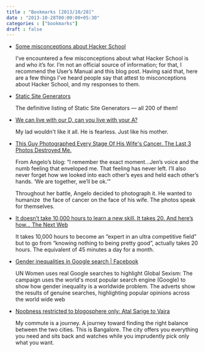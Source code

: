 ```yaml
---
title : "Bookmarks [2013/10/28]"
date : "2013-10-28T00:00:00+05:30"
categories : ["bookmarks"]
draft : false
---
```


-   [Some misconceptions about Hacker School](http://composition.al/blog/2013/07/31/some-misconceptions-about-hacker-school/)

    I’ve encountered a few misconceptions about what Hacker School is
    and who it’s for. I’m not an official source of information; for
    that, I recommend the User’s Manual and this blog post. Having said
    that, here are a few things I’ve heard people say that attest to
    misconceptions about Hacker School, and my responses to them.

-   [Static Site Generators](http://staticsitegenerators.net/)

    The definitive listing of Static Site Generators — all 200 of them!

-   [We can live with our D, can you live with your A?](https://www.facebook.com/notes/deepika-shetty/we-can-live-with-our-d-can-you-live-with-your-a/10151704069069499)

    My lad wouldn't like it all. He is fearless. Just like his mother.

-   [This Guy Photographed Every Stage Of His Wife's Cancer. The Last 3 Photos Destroyed Me.](http://www.viralnova.com/wifes-cancer/)

    From Angelo’s blog: “I remember the exact moment…Jen’s voice and the
    numb feeling that enveloped me. That feeling has never left. I’ll
    also never forget how we looked into each other’s eyes and held each
    other’s hands. ‘We are together, we’ll be ok.’”

    Throughout her battle, Angelo decided to photograph it. He wanted to
    humanize  the face of cancer on the face of his wife. The photos
    speak for themselves.

-   [It doesn’t take 10,000 hours to learn a new skill. It takes 20. And here’s how…   The Next Web](http://thenextweb.com/lifehacks/2013/10/24/doesnt-take-10000-hours-learn-skill-takes-20-heres-now/)

    It takes 10,000 hours to become an “expert in an ultra competitive
    field” but to go from “knowing nothing to being pretty good”,
    actually takes 20 hours. The equivalent of 45 minutes a day for a
    month.

-   [Gender inequalities in Google search | Facebook](https://www.facebook.com/media/set/?set=a.10153436518865441.1073741868.154284380440&type=1)

    UN Women uses real Google searches to highlight Global Sexism: The
    campaign uses the world's most popular search engine (Google) to
    show how gender inequality is a worldwide problem. The adverts show
    the results of genuine searches, highlighting popular opinions
    across the world wide web

-   [Noobness restricted to blogosphere only: Atal Sarige to Vajra](http://suar4sure.blogspot.in/2013/10/atal-sarige-to-vajra.html)

    My commute is a journey. A journey toward finding the right balance
    between the two cities. This is Bangalore. The city offers you
    everything you need and sits back and watches while you imprudently
    pick only what you want.
